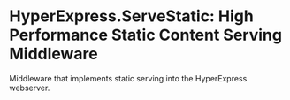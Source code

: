 # HyperExpress.ServeStatic: High Performance Static Content Serving Middleware
Middleware that implements static serving into the HyperExpress webserver.

